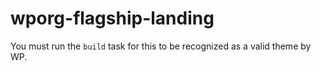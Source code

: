# wporg-flagship-landing

You must run the `build` task for this to be recognized as a valid theme by WP.
